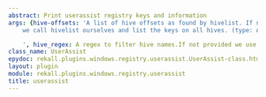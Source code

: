 ```yaml
---
abstract: Print userassist registry keys and information
args: {hive-offsets: 'A list of hive offsets as found by hivelist. If not provided
    we call hivelist ourselves and list the keys on all hives. (type: ArrayIntParser)

    ', hive_regex: A regex to filter hive names.If not provided we use all hives.}
class_name: UserAssist
epydoc: rekall.plugins.windows.registry.userassist.UserAssist-class.html
layout: plugin
module: rekall.plugins.windows.registry.userassist
title: userassist
---
```


